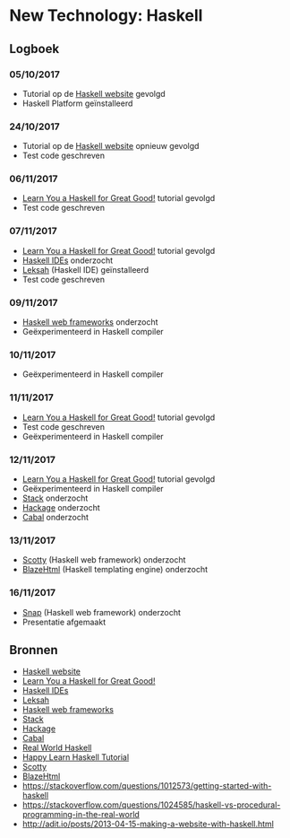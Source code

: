 # New Technology: Haskell
## Logboek
### 05/10/2017
- Tutorial op de [Haskell website] gevolgd
- Haskell Platform geïnstalleerd
### 24/10/2017
- Tutorial op de [Haskell website] opnieuw gevolgd
- Test code geschreven
### 06/11/2017
- [Learn You a Haskell for Great Good!] tutorial gevolgd
- Test code geschreven
### 07/11/2017
- [Learn You a Haskell for Great Good!] tutorial gevolgd
- [Haskell IDEs] onderzocht
- [Leksah] (Haskell IDE) geïnstalleerd
- Test code geschreven
### 09/11/2017
- [Haskell web frameworks] onderzocht
- Geëxperimenteerd in Haskell compiler
### 10/11/2017
- Geëxperimenteerd in Haskell compiler
### 11/11/2017
- [Learn You a Haskell for Great Good!] tutorial gevolgd
- Test code geschreven
- Geëxperimenteerd in Haskell compiler
### 12/11/2017
- [Learn You a Haskell for Great Good!] tutorial gevolgd
- Geëxperimenteerd in Haskell compiler
- [Stack] onderzocht
- [Hackage] onderzocht
- [Cabal] onderzocht
### 13/11/2017
- [Scotty] (Haskell web framework) onderzocht
- [BlazeHtml] (Haskell templating engine) onderzocht
### 16/11/2017
- [Snap] (Haskell web framework) onderzocht
- Presentatie afgemaakt

## Bronnen
- [Haskell website]
- [Learn You a Haskell for Great Good!]
- [Haskell IDEs]
- [Leksah]
- [Haskell web frameworks]
- [Stack]
- [Hackage]
- [Cabal]
- [Real World Haskell]
- [Happy Learn Haskell Tutorial]
- [Scotty]
- [BlazeHtml]
- https://stackoverflow.com/questions/1012573/getting-started-with-haskell
- https://stackoverflow.com/questions/1024585/haskell-vs-procedural-programming-in-the-real-world
- http://adit.io/posts/2013-04-15-making-a-website-with-haskell.html

[Haskell website]: https://www.haskell.org
[Learn You a Haskell for Great Good!]: http://learnyouahaskell.com/chapters
[Haskell IDEs]: https://wiki.haskell.org/IDEs
[Leksah]: http://www.leksah.org
[Haskell web frameworks]: https://wiki.haskell.org/Web/Frameworks
[Stack]: https://docs.haskellstack.org
[Hackage]: https://hackage.haskell.org
[Cabal]: https://www.haskell.org/cabal
[Real World Haskell]: http://book.realworldhaskell.org/read
[Happy Learn Haskell Tutorial]: http://www.happylearnhaskelltutorial.com/contents.html
[Scotty]: http://hackage.haskell.org/package/scotty
[BlazeHtml]: https://jaspervdj.be/blaze
[Snap]: http://snapframework.com